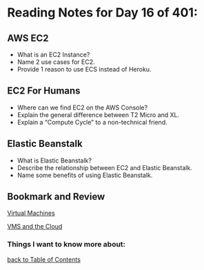 # Reading Notes for Day 16 of 401:

## AWS EC2

- What is an EC2 Instance?
- Name 2 use cases for EC2.
- Provide 1 reason to use ECS instead of Heroku.

## EC2 For Humans

- Where can we find EC2 on the AWS Console?
- Explain the general difference between T2 Micro and XL.
- Explain a “Compute Cycle” to a non-technical friend.


## Elastic Beanstalk

- What is Elastic Beanstalk?
- Describe the relationship between EC2 and Elastic Beanstalk.
- Name some benefits of using Elastic Beanstalk.

## Bookmark and Review

[Virtual Machines](https://www.youtube.com/watch?v=yIVXjl4SwVo)

[VMS and the Cloud](https://www.youtube.com/watch?v=l0DfHUWMjsU)


### Things I want to know more about:

[back to Table of Contents](./README.md)

